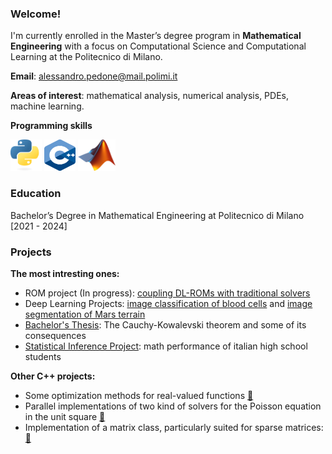 ### Welcome! 
I'm currently enrolled in the Master’s degree program in __Mathematical Engineering__ with a focus on Computational Science and Computational Learning at the Politecnico di Milano.

__Email__: alessandro.pedone@mail.polimi.it

__Areas of interest__: mathematical analysis, numerical analysis, PDEs, machine learning.

__Programming skills__

<span style="white-space: nowrap;">
  <img src="./img/ptyhon.png" alt="Python Logo" width="50" height="50"/>
  <img src="./img/c++.svg" alt="C++ Logo" width="50" height="50"/>
  <img src="./img/matlab.png" alt="MATLAB Logo" width="60" height="50"/>
</span>


### Education
Bachelor’s Degree in Mathematical Engineering at Politecnico di Milano [2021 - 2024]

### Projects
__The most intresting ones:__
- ROM project (In progress): [coupling DL-ROMs with traditional solvers](https://github.com/alessandropedone/coupling-DL-ROM)
- Deep Learning Projects: [image classification of blood cells](https://github.com/alessandropedone/anndl-hw1) and [image segmentation of Mars terrain](https://github.com/alessandropedone/anndl-hw2)
- [Bachelor's Thesis](https://github.com/alessandropedone/cauchy-kowalevski-theorem): The Cauchy-Kowalevski theorem and some of its consequences
- [Statistical Inference Project](https://github.com/alessandropedone/statistical-inference-project): math performance of italian high school students

__Other C++ projects:__
- Some optimization methods for real-valued functions [🔗](https://github.com/alessandropedone/real-function-optimization) 
- Parallel implementations of two kind of solvers for the Poisson equation in the unit square  [🔗](https://github.com/alessandropedone/laplacian-unit-square) 
- Implementation of a matrix class, particularly suited for sparse matrices: [🔗](https://github.com/alessandropedone/sparse-matrix)
